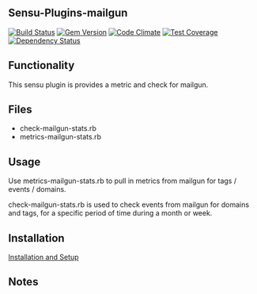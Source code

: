 ## Sensu-Plugins-mailgun

[![Build Status](https://travis-ci.org/sensu-plugins/sensu-plugins-mailgun.svg?branch=master)](https://travis-ci.org/sensu-plugins/sensu-plugins-mailgun)
[![Gem Version](https://badge.fury.io/rb/sensu-plugins-mailgun.svg)](http://badge.fury.io/rb/sensu-plugins-mailgun)
[![Code Climate](https://codeclimate.com/github/sensu-plugins/sensu-plugins-mailgun/badges/gpa.svg)](https://codeclimate.com/github/sensu-plugins/sensu-plugins-mailgun)
[![Test Coverage](https://codeclimate.com/github/sensu-plugins/sensu-plugins-mailgun/badges/coverage.svg)](https://codeclimate.com/github/sensu-plugins/sensu-plugins-mailgun)
[![Dependency Status](https://gemnasium.com/sensu-plugins/sensu-plugins-mailgun.svg)](https://gemnasium.com/sensu-plugins/sensu-plugins-mailgun)

## Functionality

This sensu plugin is provides a metric and check for mailgun.

## Files

* check-mailgun-stats.rb
* metrics-mailgun-stats.rb

## Usage

Use metrics-mailgun-stats.rb to pull in metrics from mailgun for tags / events / domains.

check-mailgun-stats.rb is used to check events from mailgun for domains and tags, for a specific period of time during a month or week.

## Installation

[Installation and Setup](http://sensu-plugins.io/docs/installation_instructions.html)

## Notes
